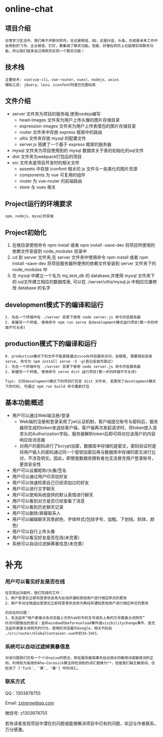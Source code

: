# online-chat

## 项目介绍
```
日常学习⽣活中，我们离不开聊天软件。⽆论是微信、QQ，还是抖⾳、头条，亦或是未来⼯作中会⽤到的⻜书、企业微信、钉钉，都集成了聊天功能。但是，好像在⽹⻚上也能够实现聊天功能，所以我们就来⾃⼰⽤⽹⻚实现⼀个聊天功能！
```

## 技术栈
```
主要技术: vue(vue-cli、vue-router、vuex)、nodejs、axios
辅助工具: jQuery、less、iconfont阿里巴巴图标库
```

## 文件介绍
- server 文件夹为项目的服务端,使用nodejs编写
  - head-images 文件夹为用户上传头像的图片存储目录
  - expression-images 文件夹为用户上传表情包的图片存储目录
  - router 文件夹中存放 express 框架中的路由
  - ultis 文件夹存放 mysql 的配置文件
  - server.js 搭建了一个基于 express 框架的服务器
- mysql 文件夹为项目使用到的 mysql 数据库关于表的初始化的sql文件
- dist 文件夹为webpack打包后的项目
- src 文件夹是项目开发时的相关文件
  - asseets 中存放 iconfont 相关的 js 文件与一些美化的图片资源
  - components 为 vue 可复用的组件
  - router 为 vue-router 的前端路由
  - store 与 vuex 相关

## Project运行的环境要求
```
npm、nodejs、mysql的安装
```

## Project初始化
1. 在根目录使用命令 npm install 或者 npm install –save-dev 将项目所使用的依赖文件安装到 node_modules 目录中
2. cd 到 server 文件夹,在 server 文件夹中使用命令 npm install 或者 npm install –save-dev 将项目服务器所使用的依赖文件安装到 server 文件夹下的 node_modules 中
3. 在 mysql 中建立一个名为 my_test_db 的 database,并使用 mysql 文件夹下的.sql文件建立相应的数据库表, 可以在 ./server/ultis/mysql.js 中相应位置修改 database 的名字


## development模式下的编译和运行
```
1. 先在一个终端中在 ./server 目录下使用 node server.js 命令开启服务器 
2. 新建另一个终端, 使用命令 npm run serve 在development模式运行项目(第一步的终端不可关闭)
```

## production模式下的编译和运行
```
0. production模式下的文件不能直接通过vscode开启服务访问，会报错, 需要提前安装serve, 命令为 npm install serve -S -g(若已安装可跳过)
1. 先在一个终端中在 ./server 目录下使用 node server.js 命令开启服务器 
2. 新建另一个终端, 使用命令 serve dist 运行项目(第一步的终端不可关闭)

Tips: 已将development模式下的项目打包至 dist 文件夹, 若更改了development模式下的代码, 可通过 npm run build 命令重新打包
```

## 基本功能概述
- 用户可以通过Web端注册/登录
  - Web端的注册和登录采用了jwt认证机制，客户端提交账号与密码后，服务器将生成的token发送给客户端，客户端再次发起请求时，将token放入请求头的Authorization字段，服务器解析token后即可将对应该用户的内容响应给浏览器
  - 对用户的密码进行了bcrypt加密，数据库中存储的是密文，密码验证时是将用户输入的密码通过同一个密钥加密后再与数据库中存储的密文进行比对，不涉及明文。因此，即使是数据库拥有者也无法冒充用户登录账号，更具安全性
- 用户可以设置昵称/头像/签名
- 用户可以通过用户ID添加好友
- 用户可以快速检索自己已经添加过的好友
- 用户可以进⾏⽂字聊天
- 用户可以使⽤系统提供的默认表情进⾏聊天
- 用户可以看到对⽅是否已经查看了消息
- 用户可以看到历史聊天记录
- 用户可以删除/屏蔽联系⼈
- 用户可以编辑聊天背景颜色、字体样式(包括字号、加粗、下划线、斜体、颜色)
- 用户可以自行上传头像
- 用户可以看见好友是否在线(未完善）
- 系统可以自动过滤掉⻩暴信息(未完善）

# 补充

### 用户可以看见好友是否在线
```
在实现此功能时，我们完成的工作：
1、用户登录后立即将登录状态改为在线并通知其他用户进行相应样式的更改
2、用户手动注销退出登录后立即将登录状态改为离线并通知其他用户进行相应样式的更改

仍存在的问题：
1、无法监听“用户直接点击浏览器上方的tab栏中的叉号或右上角的叉号直接关闭网页”
针对问题做出的尝试：监听window的beforeunload事件或visibilitychange事件，皆无法监听直接关闭网页的行为，使用的浏览器为Google，相关代码在 ./src/router/GlobalContainer.vue中的34-54行。
```

### 系统可以自动过滤掉⻩暴信息
```
对该问题我们仅有一个十分naive的想法，即在服务器端事先给出相关的敏感词或敏感词的正则，利用较为高效的Aho–Corasick算法将检测到的词汇替换为**，但是我们缺乏敏感词，仅检测了 ['fuck', '黄', '暴'] 中的词汇。
```


### 联系方式
QQ：1303878755

Email: zxtreme@qq.com

微信号: z1303878755 

若有读者发现项目中潜在的问题或能够解决项目中已有的问题，欢迎与作者联系，万分感激。
